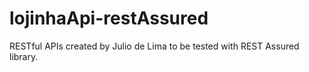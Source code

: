 # lojinhaApi-restAssured
RESTful APIs created by Julio de Lima to be tested with REST Assured library.
